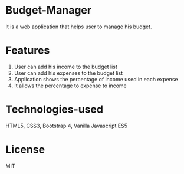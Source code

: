 # Budget-Manager
It is a web application that helps user to manage his budget.

# Features
1) User can add his income to the budget list
2) User can add his expenses to the budget list
3) Application shows the percentage of income used in each expense
4) It allows the percentage to expense to income

# Technologies-used
HTML5, CSS3, Bootstrap 4, Vanilla Javascript ES5

# License
MIT
